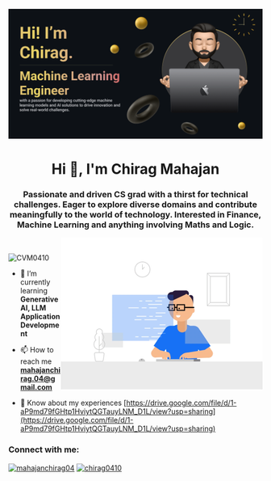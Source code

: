 ![MasterHead](https://github.com/CVM0410/CVM0410/blob/main/Make%20your%20README-2.png)
<h1 align="center">Hi 👋, I'm Chirag Mahajan</h1>
<h3 align="center"">Passionate and driven CS grad with a thirst for technical challenges. Eager to explore diverse domains and contribute meaningfully to the world of technology. Interested in Finance, Machine Learning and anything involving Maths and Logic.</h3>
&nbsp;
&nbsp;

<img align="right" alt="Coding" width="400" src="https://github.com/CVM0410/CVM0410/blob/main/poster.gif">

<p align="left"> <img src="https://komarev.com/ghpvc/?username=CVM0410&label=Profile%20views&color=0e75b6&style=flat" alt="CVM0410" /> </p>

- 🌱 I’m currently learning **Generative AI, LLM Application Development**

- 📫 How to reach me **mahajanchirag.04@gmail.com**

- 📄 Know about my experiences [https://drive.google.com/file/d/1-aP9md79fGHtp1HviytQGTauyLNM_D1L/view?usp=sharing](https://drive.google.com/file/d/1-aP9md79fGHtp1HviytQGTauyLNM_D1L/view?usp=sharing)

<h3 align="left">Connect with me:</h3>
<p align="left">
<a href="https://twitter.com/mahajanchirag04" target="blank"><img align="center" src="https://raw.githubusercontent.com/rahuldkjain/github-profile-readme-generator/master/src/images/icons/Social/twitter.svg" alt="mahajanchirag04" height="30" width="40" /></a>
<a href="https://linkedin.com/in/chirag0410" target="blank"><img align="center" src="https://raw.githubusercontent.com/rahuldkjain/github-profile-readme-generator/master/src/images/icons/Social/linked-in-alt.svg" alt="chirag0410" height="30" width="40" /></a>
</p>
